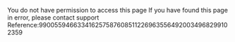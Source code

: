You do not have permission to access this page If you have found this page in error, please contact support Reference:9900559466334162575876085112269635564920034968299102359